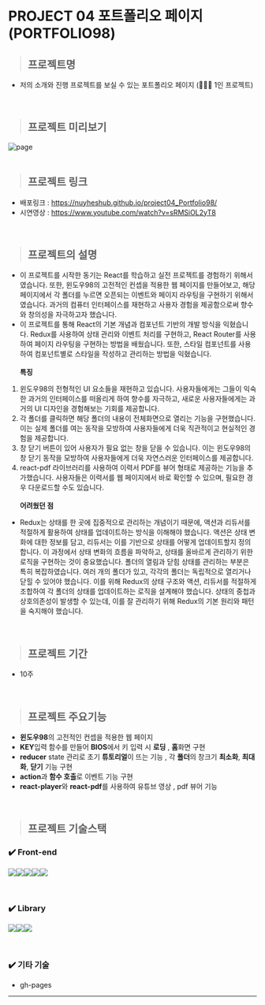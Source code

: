 # PROJECT 04 포트폴리오 페이지 (PORTFOLIO98)

> ## **프로젝트명**

- 저의 소개와 진행 프로젝트를 보실 수 있는 포트폴리오 페이지 (👨🏻‍💻 1인 프로젝트)

<br/>

> ## **프로젝트 미리보기**

<img src="https://github.com/NuyHesHUB/project01_suwon/assets/115362203/8f33f819-ddc4-4e9c-95ef-a3d7989a0f17" alt="page"/>

<br/>
<br/>

> ## **프로젝트 링크**
 
- 배포링크 : <https://nuyheshub.github.io/project04_Portfolio98/>
- 시연영상 : <https://www.youtube.com/watch?v=sRMSiOL2yT8>

<br/>

> ## **프로젝트의 설명**

- 이 프로젝트를 시작한 동기는 React를 학습하고 실전 프로젝트를 경험하기 위해서였습니다. 또한, 윈도우98의 고전적인 컨셉을 적용한 웹 페이지를 만들어보고, 해당 페이지에서 각 폴더를 누르면 오픈되는 이벤트와 페이지 라우팅을 구현하기 위해서였습니다. 과거의 컴퓨터 인터페이스를 재현하고 사용자 경험을 제공함으로써 향수와 창의성을 자극하고자 했습니다.
- 이 프로젝트를 통해 React의 기본 개념과 컴포넌트 기반의 개발 방식을 익혔습니다. Redux를 사용하여 상태 관리와 이벤트 처리를 구현하고, React Router를 사용하여 페이지 라우팅을 구현하는 방법을 배웠습니다. 또한, 스타일 컴포넌트를 사용하여 컴포넌트별로 스타일을 작성하고 관리하는 방법을 익혔습니다.<br/><br/>
**특징** <br/>
1) 윈도우98의 전형적인 UI 요소들을 재현하고 있습니다. 사용자들에게는 그들이 익숙한 과거의 인터페이스를 떠올리게 하여 향수를 자극하고, 새로운 사용자들에게는 과거의 UI 디자인을 경험해보는 기회를 제공합니다. <br/>
2) 각 폴더를 클릭하면 해당 폴더의 내용이 전체화면으로 열리는 기능을 구현했습니다. 이는 실제 폴더를 여는 동작을 모방하여 사용자들에게 더욱 직관적이고 현실적인 경험을 제공합니다.<br/>
3) 창 닫기 버튼이 있어 사용자가 필요 없는 창을 닫을 수 있습니다. 이는 윈도우98의 창 닫기 동작을 모방하여 사용자들에게 더욱 자연스러운 인터페이스를 제공합니다.<br/>
4) react-pdf 라이브러리를 사용하여 이력서 PDF를 뷰어 형태로 제공하는 기능을 추가했습니다. 사용자들은 이력서를 웹 페이지에서 바로 확인할 수 있으며, 필요한 경우 다운로드할 수도 있습니다.<br/><br/>
**어려웠던 점** <br/>
- Redux는 상태를 한 곳에 집중적으로 관리하는 개념이기 때문에, 액션과 리듀서를 적절하게 활용하여 상태를 업데이트하는 방식을 이해해야 했습니다. 액션은 상태 변화에 대한 정보를 담고, 리듀서는 이를 기반으로 상태를 어떻게 업데이트할지 정의합니다. 이 과정에서 상태 변화의 흐름을 파악하고, 상태를 올바르게 관리하기 위한 로직을 구현하는 것이 중요했습니다.
폴더의 열림과 닫힘 상태를 관리하는 부분은 특히 복잡하였습니다. 여러 개의 폴더가 있고, 각각의 폴더는 독립적으로 열리거나 닫힐 수 있어야 했습니다. 이를 위해 Redux의 상태 구조와 액션, 리듀서를 적절하게 조합하여 각 폴더의 상태를 업데이트하는 로직을 설계해야 했습니다. 상태의 중첩과 상호의존성이 발생할 수 있는데, 이를 잘 관리하기 위해 Redux의 기본 원리와 패턴을 숙지해야 했습니다.
<br/>

> ## **프로젝트 기간**

- 10주

<br/>

> ## **프로젝트 주요기능**

- <strong>윈도우98</strong>의 고전적인 컨셉을 적용한 웹 페이지
- <strong>KEY</strong>입력 함수를 만들어 <strong>BIOS</strong>에서 키 입력 시 <strong>로딩</strong> , <strong>홈</strong>화면 구현
- <strong>reducer</strong> state 관리로 초기 <strong>튜토리얼</strong>이 뜨는 기능 , 각 <strong>폴더</strong>의 창크기 <strong>최소화</strong>, <strong>최대화</strong>, <strong>닫기</strong> 기능 구현
- <strong>action</strong>과 <strong>함수 호출</strong>로 이벤트 기능 구현
- <strong>react-player</strong>와 <strong>react-pdf</strong>를 사용하여 유튜브 영상 , pdf 뷰어 기능

<br/>

> ## **프로젝트 기술스택**

### ✔️ Front-end

<img src="https://img.shields.io/badge/html5-E34F26?style=for-the-badge&logo=html5&logoColor=white"><img src="https://img.shields.io/badge/css-1572B6?style=for-the-badge&logo=css3&logoColor=white"><img src="https://img.shields.io/badge/javascript-F7DF1E?style=for-the-badge&logo=javascript&logoColor=black"><img src="https://img.shields.io/badge/react-61DAFB?style=for-the-badge&logo=react&logoColor=black"><img src="https://img.shields.io/badge/redux-764ABC?style=for-the-badge&logo=redux&logoColor=white">


<br/>

### ✔️ Library
<img src="https://img.shields.io/badge/axios-5A29E4?style=for-the-badge&logo=axios&logoColor=white"><img src="https://img.shields.io/badge/react_router_dom-CA4245?style=for-the-badge&logo=reactrouter&logoColor=white"><img src="https://img.shields.io/badge/styled_components-DB7093?style=for-the-badge&logo=styledcomponents&logoColor=white">

<br/>

### ✔️ 기타 기술
- gh-pages

<hr/>

